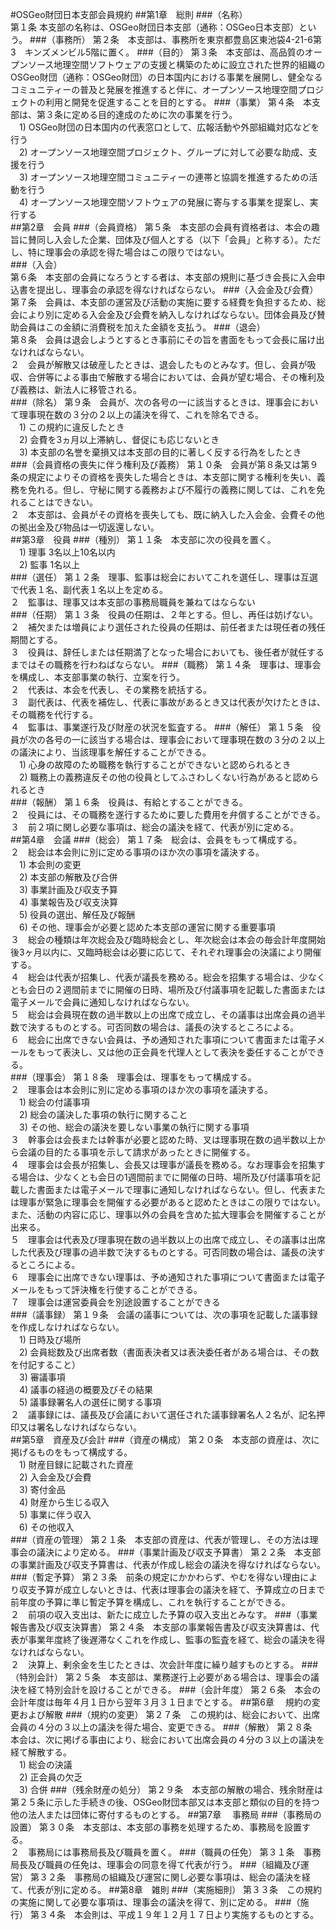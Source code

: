 #OSGeo財団日本支部会員規約
##第1章　総則
###（名称）  
第１条	本支部の名称は、OSGeo財団日本支部（通称：OSGeo日本支部）という。
###（事務所）
第２条　本支部は、事務所を東京都豊島区東池袋4-21-6第3　キンズメンビル5階に置く。
###（目的）
第３条　本支部は、高品質のオープンソース地理空間ソフトウェアの支援と構築のために設立された世界的組織のOSGeo財団（通称：OSGeo財団）の日本国内における事業を展開し、健全なるコミュニティーの普及と発展を推進すると伴に、オープンソース地理空間プロジェクトの利用と開発を促進することを目的とする。
###（事業）
第４条　本支部は、第３条に定める目的達成のために次の事業を行う。  
　1)	OSGeo財団の日本国内の代表窓口として、広報活動や外部組織対応などを行う  
　2)	オープンソース地理空間プロジェクト、グループに対して必要な助成、支援を行う  
　3)	オープンソース地理空間コミュニティーの連帯と協調を推進するための活動を行う  
　4)	オープンソース地理空間ソフトウェアの発展に寄与する事業を提案し、実行する  
##第2章　会員
###（会員資格）
第５条　本支部の会員有資格者は、本会の趣旨に賛同し入会した企業、団体及び個人とする（以下「会員」と称する）。ただし、特に理事会の承認を得た場合はこの限りではない。  
###（入会）  
第６条　本支部の会員になろうとする者は、本支部の規則に基づき会長に入会申込書を提出し、理事会の承認を得なければならない。
###（入会金及び会費）  
第７条　会員は、本支部の運営及び活動の実施に要する経費を負担するため、総会により別に定める入会金及び会費を納入しなければならない。団体会員及び賛助会員はこの金額に消費税を加えた金額を支払う。
###（退会）  
第８条　会員は退会しようとするとき事前にその旨を書面をもって会長に届け出なければならない。  
２　会員が解散又は破産したときは、退会したものとみなす。但し、会員が吸収、合併等による事由で解散する場合においては、会員が望む場合、その権利及び義務は、新法人に移管される。  
###（除名）
第９条　会員が、次の各号の一に該当するときは、理事会において理事現在数の３分の２以上の議決を得て、これを除名できる。  
　1)	この規約に違反したとき  
　2)	会費を3ヵ月以上滞納し、督促にも応じないとき  
　3)	本支部の名誉を棄損又は本支部の目的に著しく反する行為をしたとき  
###（会員資格の喪失に伴う権利及び義務）
第１０条　会員が第８条又は第９条の規定によりその資格を喪失した場合ときは、本支部に関する権利を失い、義務を免れる。但し、守秘に関する義務および不履行の義務に関しては、これを免れることはできない。  
２　本支部は、会員がその資格を喪失しても、既に納入した入会金、会費その他の拠出金及び物品は一切返還しない。  
##第3章　役員
###（種別）
第１１条　本支部に次の役員を置く。  
　1)	理事	3名以上10名以内  
　2)	監事	1名以上  
###（選任）
第１２条　理事、監事は総会においてこれを選任し、理事は互選で代表１名、副代表１名以上を定める。  
２　監事は、理事又は本支部の事務局職員を兼ねてはならない  
###（任期）
第１３条　役員の任期は、２年とする。但し、再任は妨げない。  
２　補欠または増員により選任された役員の任期は、前任者または現任者の残任期間とする。  
３　役員は、辞任しまたは任期満了となった場合においても、後任者が就任するまではその職務を行わねばならない。
###（職務）
第１４条　理事は、理事会を構成し、本支部事業の執行、立案を行う。  
２　代表は、本会を代表し、その業務を統括する。  
３　副代表は、代表を補佐し、代表に事故があるとき又は代表が欠けたときは、その職務を代行する。  
４　監事は、事業遂行及び財産の状況を監査する。
###（解任）
第１５条　役員が次の各号の一に該当する場合は、理事会において理事現在数の３分の２以上の議決により、当該理事を解任することができる。  
　1)	心身の故障のため職務を執行することができないと認められるとき  
　2)	職務上の義務違反その他の役員としてふさわしくない行為があると認められるとき  
###（報酬）
第１６条　役員は、有給とすることができる。  
２　役員には、その職務を遂行するために要した費用を弁償することができる。  
３　前２項に関し必要な事項は、総会の議決を経て、代表が別に定める。  
##第4章　会議
###（総会）
第１７条　総会は、会員をもって構成する。  
２　総会は本会則に別に定める事項のほか次の事項を議決する。  
　1)	本会則の変更  
　2)	本支部の解散及び合併  
　3)	事業計画及び収支予算  
　4)	事業報告及び収支決算  
　5)	役員の選出、解任及び報酬  
　6)	その他、理事会が必要と認めた本支部の運営に関する重要事項  
３　総会の種類は年次総会及び臨時総会とし、年次総会は本会の毎会計年度開始後3ヶ月以内に、又臨時総会は必要に応じて、それぞれ理事会の決議により開催する。  
４　総会は代表が招集し、代表が議長を務める。総会を招集する場合は、少なくとも会日の２週間前までに開催の日時、場所及び付議事項を記載した書面または電子メールで会員に通知しなければならない。  
５　総会は会員現在数の過半数以上の出席で成立し、その議事は出席会員の過半数で決するものとする。可否同数の場合は、議長の決するところによる。  
６　総会に出席できない会員は、予め通知された事項について書面または電子メールをもって表決し、又は他の正会員を代理人として表決を委任することができる。  
###（理事会）
第１８条　理事会は、理事をもって構成する。  
２　理事会は本会則に別に定める事項のほか次の事項を議決する。  
　1)	総会の付議事項  
　2)	総会の議決した事項の執行に関すること  
　3)	その他、総会の議決を要しない事業の執行に関する事項  
３　幹事会は会長または幹事が必要と認めた時、叉は理事現在数の過半数以上から会議の目的たる事項を示して請求があったときに開催する。  
４　理事会は会長が招集し、会長又は理事が議長を務める。なお理事会を招集する場合は、少なくとも会日の1週間前までに開催の日時、場所及び付議事項を記載した書面または電子メールで理事に通知しなければならない。但し、代表または理事が緊急に理事会を開催する必要があると認めたときはこの限りではない。また、活動の内容に応じ、理事以外の会員を含めた拡大理事会を開催することが出来る。  
５　理事会は代表及び理事現在数の過半数以上の出席で成立し、その議事は出席した代表及び理事の過半数で決するものとする。可否同数の場合は、議長の決するところによる。  
６　理事会に出席できない理事は、予め通知された事項について書面または電子メールをもって評決権を行使することができる。  
７　理事会は運営委員会を別途設置することができる  
###（議事録）
第１９条　会議の議事については、次の事項を記載した議事録を作成しなければならない。  
　1)	日時及び場所  
　2)	会員総数及び出席者数（書面表決者又は表決委任者がある場合は、その数を付記すること）  
　3)	審議事項  
　4)	議事の経過の概要及びその結果  
　5)	議事録署名人の選任に関する事項  
２　議事録には、議長及び会議において選任された議事録署名人２名が、記名押印又は署名しなければならない。  
##第5章　資産及び会計
###（資産の構成）
第２０条　本支部の資産は、次に掲げるものをもって構成する。  
　1)	財産目録に記載された資産  
　2)	入会金及び会費  
　3)	寄付金品  
　4)	財産から生じる収入  
　5)	事業に伴う収入  
　6)	その他収入  
###（資産の管理）
第２１条　本支部の資産は、代表が管理し、その方法は理事会の議決により定める。
###（事業計画及び収支予算書）
第２２条　本支部の事業計画及び収支予算書は、代表が作成し総会の議決を得なければならない。
###（暫定予算）
第２３条　前条の規定にかかわらず、やむを得ない理由により収支予算が成立しないときは、代表は理事会の議決を経て、予算成立の日まで前年度の予算に準じ暫定予算を構成し、これを執行することができる。  
２　前項の収入支出は、新たに成立した予算の収入支出とみなす。
###（事業報告書及び収支決算書）
第２４条　本支部の事業報告書及び収支決算書は、代表が事業年度終了後遅滞なくこれを作成し、監事の監査を経て、総会の議決を得なければならない。  
２　決算上、剰余金を生じたときは、次会計年度に繰り越すものとする。
###（特別会計）
第２５条　本支部は、業務遂行上必要がある場合は、理事会の議決を経て特別会計を設けることができる。
###（会計年度）
第２６条　本会の会計年度は毎年４月１日から翌年３月３１日までとする。
##第6章　	規約の変更および解散
###（規約の変更）
第２７条　この規約は、総会において、出席会員の４分の３以上の議決を得た場合、変更できる。
###（解散）
第２８条　本会は、次に掲げる事由により、総会において出席会員の４分の３以上の議決を経て解散する。  
　1)	総会の決議  
　2)	正会員の欠乏  
　3)	合併
###（残余財産の処分）
第２９条　本支部の解散の場合、残余財産は第２５条に示した手続きの後、OSGeo財団本部又は本支部と類似の目的を持つ他の法人または団体に寄付するものとする。
##第7章　	事務局
###（事務局の設置）
第３０条　本支部は、本支部の事務を処理するため、事務局を設置する。  
２　事務局には事務局長及び職員を置く。
###（職員の任免）
第３１条　事務局長及び職員の任免は、理事会の同意を得て代表が行う。
###（組織及び運営）
第３２条　事務局の組織及び運営に関し必要な事項は、総会の議決を経て、代表が別に定める。
##第8章　雑則
###（実施細則）
第３３条　この規約の実施に関して必要な事項は、理事会の議決を得て、別に定める。
###（施行）
第３４条　本会則は、平成１９年１２月１７日より実施するものとする。
